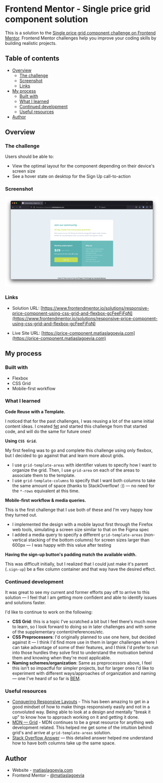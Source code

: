 # Frontend Mentor - Single price grid component solution

This is a solution to the [Single price grid component challenge on Frontend Mentor](https://www.frontendmentor.io/challenges/single-price-grid-component-5ce41129d0ff452fec5abbbc). Frontend Mentor challenges help you improve your coding skills by building realistic projects.

## Table of contents

- [Overview](#overview)
  - [The challenge](#the-challenge)
  - [Screenshot](#screenshot)
  - [Links](#links)
- [My process](#my-process)
  - [Built with](#built-with)
  - [What I learned](#what-i-learned)
  - [Continued development](#continued-development)
  - [Useful resources](#useful-resources)
- [Author](#author)

## Overview

### The challenge

Users should be able to:

- View the optimal layout for the component depending on their device's screen size
- See a hover state on desktop for the Sign Up call-to-action

### Screenshot

![My submission](./screenshot.png)

### Links

- Solution URL: [https://www.frontendmentor.io/solutions/responsive-price-component-using-css-grid-and-flexbox-gcFeeFjFqN](https://www.frontendmentor.io/solutions/responsive-price-component-using-css-grid-and-flexbox-gcFeeFjFqN)

- Live Site URL: [https://price-component.matiaslagoevia.com](https://price-component.matiaslagoevia.com)

## My process

### Built with

- Flexbox
- CSS Grid
- Mobile-first workflow

### What I learned

**Code Reuse with a Template.**

I noticed that for the past challenges, I was reusing a lot of the same initial content ideas. I created [fet](https://github.com/matiaslagoevia/fet) and started this challenge from that started code, and will do the same for future ones!

**Using `CSS Grid`.**

My first feeling was to go and complete this challenge using only flexbox, but I decided to go against that and learn more about grids.

- I use `grid-template-areas` with identifier values to specify how I want to organize the grid. Then, I use `grid-area` on each of the areas to associate them to the template.
- I use `grid-template-columns` to specify that I want both columns to take the same amount of space (thanks to StackOverflow! :)) — no need for the `*-rows` equivalent at this time.

**Mobile-first workflow & media queries.**

This is the first challenge that I use both of these and I'm very happy how they turned out.

- I implemented the design with a mobile layout first through the Firefox web tools, simulating a screen size similar to that on the Figma spec
- I added a media query to specify a different `grid-template-areas` (non-vertical stacking of the bottom columns) for screen sizes larger than 600px — I was happy with this value after testing

**Having the sign-up button's padding match the available width.**

This was difficult initially, but I realized that I could just make it's parent (`.sign-up`) be a flex column container and that way have the desired effect.

### Continued development

It was great to see my current and former efforts pay off to arrive to this solution — I feel that I am getting more confident and able to identify issues and solutions faster.

I'd like to continue to work on the following:

- **CSS Grid**: this is a topic I've scratched a bit but I feel there's much more to learn, so I look forward to doing so in later challenges and with some of the supplementary content/references/etc.
- **CSS Preprocessors**: I'd originally planned to use one here, but decided against it — I think I'd find more use in them in larger challenges where I can take advantage of some of their features, and I think I'd prefer to run into those hurdles they solve first to understand the motivation behind them and knowing when they're most applicable.
- **Naming schemes/organization**: Same as preprocessors above, I feel this isn't so impactful for simpler projects, but for larger ones I'd like to experiment with different ways/approaches of organization and naming — one I've heard of so far is [BEM](https://getbem.com/).

### Useful resources

- [Conquering Responsive Layouts](https://courses.kevinpowell.co/conquering-responsive-layouts) - This has been amazing to get in a good mindset of how to make things responsively easily and not in a convoluted way. Being able to look at a design and mentally "break it up" to know how to approach working on it and getting it done.
- [MDN — Grid](https://developer.mozilla.org/en-US/docs/Web/CSS/grid) - MDN continues to be a great resource for anything web development related. This helped me get some of the intuition behind grid's and arrive at `grid-template-areas` solution.
- [Stack Overflow Answer](https://stackoverflow.com/a/61240964) — this detailed answer helped me understand how to have both columns take up the same space.

## Author

- Website - [matiaslagoevia.com](https://matiaslagoevia.com)
- Frontend Mentor - [@matiaslagoevia](https://www.frontendmentor.io/profile/matiaslagoevia)
